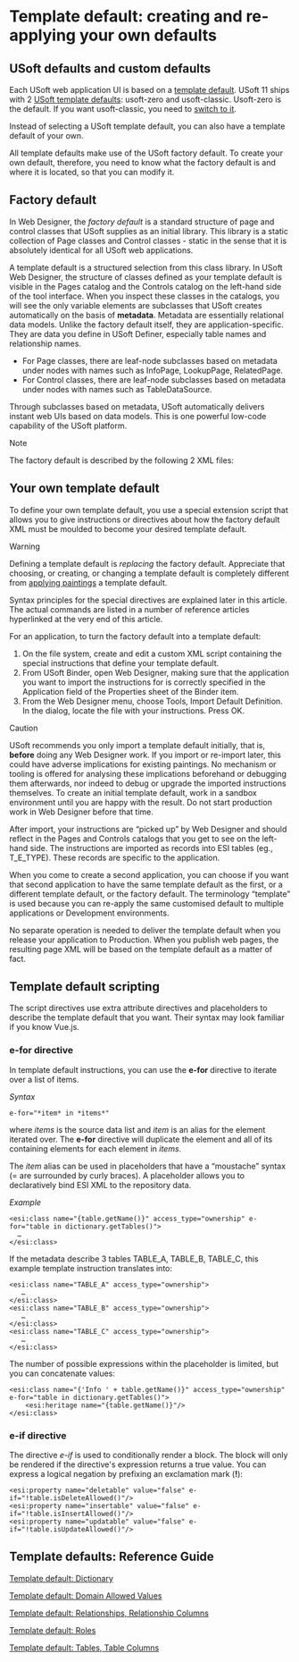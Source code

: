 # Template default: creating and re-applying your own defaults

## USoft defaults and custom defaults

Each USoft web application UI is based on a [template default](/docs/Web%20and%20app%20UIs/USoft%20template%20defaults/Template%20defaults%20as%20a%20concept.md). USoft 11 ships with 2 [USoft template defaults](/docs/Web%20and%20app%20UIs/USoft%20template%20defaults): usoft-zero and usoft-classic. Usoft-zero is the default. If you want usoft-classic, you need to [switch to it](/docs/Web%20and%20app%20UIs/USoft%20template%20defaults/Template%20default%20Switching%20to%20usoftclassic.md).

Instead of selecting a USoft template default, you can also have a template default of your own.

All template defaults make use of the USoft factory default. To create your own default, therefore, you need to know what the factory default is and where it is located, so that you can modify it.

## Factory default

In Web Designer, the *factory default* is a standard structure of page and control classes that USoft supplies as an initial library. This library is a static collection of Page classes and Control classes - static in the sense that it is absolutely identical for all USoft web applications.

A template default is a structured selection from this class library. In USoft Web Designer, the structure of classes defined as your template default is visible in the Pages catalog and the Controls catalog on the left-hand side of the tool interface. When you inspect these classes in the catalogs, you will see the only variable elements are subclasses that USoft creates automatically on the basis of **metadata**. Metadata are essentially relational data models. Unlike the factory default itself, they are application-specific. They are data you define in USoft Definer, especially table names and relationship names.

- For Page classes, there are leaf-node subclasses based on metadata under nodes with names such as InfoPage, LookupPage, RelatedPage.
- For Control classes, there are leaf-node subclasses based on metadata under nodes with names such as TableDataSource.

Through subclasses based on metadata, USoft automatically delivers instant web UIs based on data models. This is one powerful low-code capability of the USoft platform.

> [!NOTE]
> The factory default is described by the following 2 XML files:

## Your own template default

To define your own template default, you use a special extension script that allows you to give instructions or directives about how the factory default XML must be moulded to become your desired template default.

> [!WARNING]
> Defining a template default is *replacing* the factory default. Appreciate that choosing, or creating, or changing a template default is completely different from [applying paintings](/docs/Web%20and%20app%20UIs/USoft%20template%20defaults/Template%20defaults%20as%20a%20concept.md) a template default.

Syntax principles for the special directives are explained later in this article. The actual commands are listed in a number of reference articles hyperlinked at the very end of this article.

For an application, to turn the factory default into a template default:

1. On the file system, create and edit a custom XML script containing the special instructions that define your template default.
2. From USoft Binder, open Web Designer, making sure that the application you want to import the instructions for is correctly specified in the Application field of the Properties sheet of the Binder item.
3. From the Web Designer menu, choose Tools, Import Default Definition. In the dialog, locate the file with your instructions. Press OK.

> [!CAUTION]
> USoft recommends you only import a template default initially, that is, **before** doing any Web Designer work. If you import or re-import later, this could have adverse implications for existing paintings. No mechanism or tooling is offered for analysing these implications beforehand or debugging them afterwards, nor indeed to debug or upgrade the imported instructions themselves.
> To create an initial template default, work in a sandbox environment until you are happy with the result. Do not start production work in Web Designer before that time.

After import, your instructions are “picked up” by Web Designer and should reflect in the Pages and Controls catalogs that you get to see on the left-hand side. The instructions are imported as records into ESI tables (eg., T_E_TYPE). These records are specific to the application.

When you come to create a second application, you can choose if you want that second application to have the same template default as the first, or a different template default, or the factory default. The terminology “template” is used because you can re-apply the same customised default to multiple applications or Development environments.

No separate operation is needed to deliver the template default when you release your application to Production. When you publish web pages, the resulting page XML will be based on the template default as a matter of fact.

## Template default scripting

The script directives use extra attribute directives and placeholders to describe the template default that you want. Their syntax may look familiar if you know Vue.js.

### e-for directive

In template default instructions, you can use the **e-for** directive to iterate over a list of items.

*Syntax*

```
e-for="*item* in *items*"
```

where *items* is the source data list and *item* is an alias for the element iterated over. The **e-for** directive will duplicate the element and all of its containing elements for each element in *items*.

The *item* alias can be used in placeholders that have a “moustache” syntax (= are surrounded by curly braces). A placeholder allows you to declaratively bind ESI XML to the repository data.

*Example*

```language-xml
<esi:class name="{table.getName()}" access_type="ownership" e-for="table in dictionary.getTables()">
  …
</esi:class>

```

If the metadata describe 3 tables TABLE_A, TABLE_B, TABLE_C, this example template instruction translates into:

```language-xml
<esi:class name="TABLE_A" access_type="ownership">
   …
</esi:class>
<esi:class name="TABLE_B" access_type="ownership">
   …
</esi:class>
<esi:class name="TABLE_C" access_type="ownership">
   …
</esi:class>

```

The number of possible expressions within the placeholder is limited, but you can concatenate values:

```language-xml
<esi:class name="{'Info ' + table.getName()}" access_type="ownership" e-for="table in dictionary.getTables()">
	<esi:heritage name="{table.getName()}"/>
</esi:class>

```

### e-if directive

The directive *e-if* is used to conditionally render a block. The block will only be rendered if the directive's expression returns a true value. You can express a logical negation by prefixing an exclamation mark (**!**):

```language-xml
<esi:property name="deletable" value="false" e-if="!table.isDeleteAllowed()"/>
<esi:property name="insertable" value="false" e-if="!table.isInsertAllowed()"/>
<esi:property name="updatable" value="false" e-if="!table.isUpdateAllowed()"/>

```

## Template defaults: Reference Guide

[Template default: Dictionary](/docs/Web%20and%20app%20UIs/Your%20own%20template%20default/Template%20default%20Dictionary.md)

[Template default: Domain Allowed Values](/docs/Web%20and%20app%20UIs/Your%20own%20template%20default/Template%20default%20Domain%20allowed%20values.md)

[Template default: Relationships, Relationship Columns](/docs/Web%20and%20app%20UIs/Your%20own%20template%20default/Template%20default%20Relationships.md)

[Template default: Roles](/docs/Web%20and%20app%20UIs/Your%20own%20template%20default/Template%20default%20Roles.md)

[Template default: Tables, Table Columns](/docs/Web%20and%20app%20UIs/Your%20own%20template%20default/Template%20default%20Tables.md)